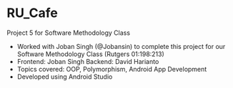 # RU_Cafe

Project 5 for Software Methodology Class

- Worked with Joban Singh (@Jobansin) to complete this project for our Software Methodology Class (Rutgers 01:198:213)
- Frontend: Joban Singh    Backend: David Harianto
- Topics covered: OOP, Polymorphism, Android App Development
- Developed using Android Studio
